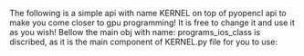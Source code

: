 The following is a simple api with name KERNEL on top of pyopencl api to make you come closer to gpu programming!
It is free to change it and use it as you wish!
Bellow the main obj with name: programs_ios_class is discribed, as it is the main component of KERNEL.py file for you to use:
